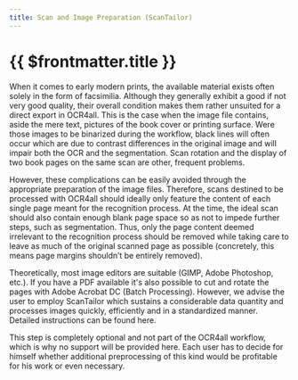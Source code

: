 ```yaml
---
title: Scan and Image Preparation (ScanTailor)
---
```

# {{ $frontmatter.title }}

When it comes to early modern prints, the available material exists often solely in the form of facsimilia. Although they generally exhibit a good if not very good quality, their overall condition makes them rather unsuited for a direct export in OCR4all. This is the case when the image file contains, aside the mere text, pictures of the book cover or printing surface. Were those images to be binarized during the workflow, black lines will often occur which are due to contrast differences in the original image and will impair both the OCR and the segmentation. Scan rotation and the display of two book pages on the same scan are other, frequent problems.

However, these complications can be easily avoided through the appropriate preparation of the image files. Therefore, scans destined to be processed with OCR4all should ideally only feature the content of each single page meant for the recognition process. At the time, the ideal scan should also contain enough blank page space so as not to impede further steps, such as segmentation. Thus, only the page content deemed irrelevant to the recognition process should be removed while taking care to leave as much of the original scanned page as possible (concretely, this means page margins shouldn’t be entirely removed).

Theoretically, most image editors are suitable (GIMP, Adobe Photoshop, etc.). If you have a PDF available it's also possible to cut and rotate the pages with Adobe Acrobat DC (Batch Processing). However, we advise the user to employ ScanTailor which sustains a considerable data quantity and processes images quickly, efficiently and in a standardized manner. Detailed instructions can be found here.

This step is completely optional and not part of the OCR4all workflow, which is why no support will be provided here. Each user has to decide for himself whether additional preprocessing of this kind would be profitable for his work or even necessary.
